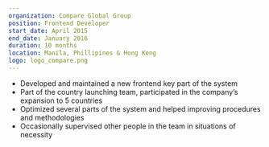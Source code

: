 ```yaml
---
organization: Compare Global Group
position: Frontend Developer
start_date: April 2015
end_date: January 2016
duration: 10 months
location: Manila, Phillipines & Hong Kong
logo: logo_compare.png
---
```

* Developed and maintained a new frontend key part of the system
* Part of the country launching team, participated in the company’s expansion to 5 countries 
* Optimized several parts of the system and helped improving procedures and methodologies 
* Occasionally supervised other people in the team in situations of necessity